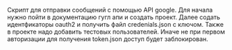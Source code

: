 ﻿Скрипт для отправки сообщений с помощью API google. Для начала нужно пойти в документацию гугл апи и создать проект. Далее содать идентфикаторы oauth2 и получить файл credenials.json с ключом. Также в проекте надо добавить тестовых пользователей. Иначе не при первом авторизации для получения token.json доступ будет заблокирован. 

